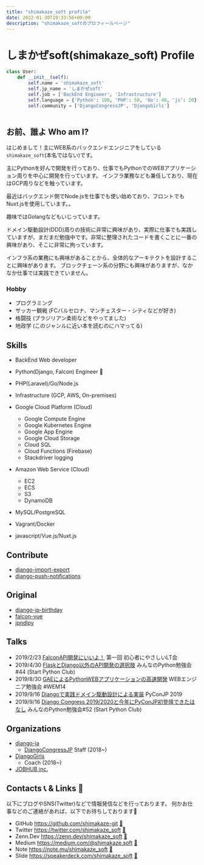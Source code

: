 ```yaml
---
title: "shimakaze_soft profile"
date: 2022-01-30T19:33:56+09:00
description: "shimakaze_softのプロフィールページ"
---
```


# しまかぜsoft(shimakaze_soft) Profile

```python
class User:
    def __init__(self):
        self.name = 'shimakaze_soft'
        self.jp_name = 'しまかぜsoft'
        self.job = ['BackEnd Engineer', 'Infrastructure']
        self.language = {'Python': 100, 'PHP': 50, 'Go': 40, 'js': 20}
        self.community = ['DjangoCongressJP', 'DjangoGirls']
        
```

## お前、誰よ Who am I?

はじめまして！主にWEB系のバックエンドエンジニアをしている`shimakaze_soft`(本名ではない)です。

主にPythonを好んで開発を行っており、仕事でもPythonでのWEBアプリケーション周りを中心に開発を行っています。
インフラ業務なども兼任しており、現在はGCP周りなどを触っています。

最近はバックエンド側でNode.jsを仕事でも使い始めており、フロントでもNuxt.jsを使用しています。。

趣味ではGolangなどもいじっています。

ドメイン駆動設計(DDD)周りの技術に非常に興味があり、実際に仕事でも実践していますが、まだまだ勉強中です。非常に整理されたコードを書くことに一番の興味があり、そこに非常に拘っています。

インフラ系の業務にも興味があることから、全体的なアーキテクトを設計することに興味があります。
ブロックチェーン系の分野にも興味がありますが、なかなか仕事では実践できていません。

### Hobby
- プログラミング
- サッカー観戦 (FCバルセロナ、マンチェスター・シティなどが好き)
- 格闘技 (ブラジリアン柔術などをやってました)
- 地政学 (このジャンルに近い本を読むのにハマってる)

## Skills

- BackEnd Web developer
- Python(Django, Falcon) Engineer :snake:
- PHP(Laravel)/Go/Node.js
- Infrastructure (GCP, AWS, On-premises)
- Google Cloud Platform (Cloud)
  - Google Compute Engine
  - Google Kubernetes Engine
  - Google App Engine
  - Google Cloud Storage
  - Cloud SQL
  - Cloud Functions (Firebase)
  - Stackdriver logging
- Amazon Web Service (Cloud)
  - EC2
  - ECS
  - S3
  - DynamoDB

- MySQL/PostgreSQL
- Vagrant/Docker
- javascript/Vue.js/Nuxt.js

## Contribute

- [django-import-export](https://github.com/django-import-export/django-import-export)
- [django-push-notifications](https://github.com/jazzband/django-push-notifications)

## Original

- [django-jp-birthday](https://pypi.org/project/django-jp-birthday/)
- [falcon-vue](https://pypi.org/project/falcon-vue)
- [jpndlpy](https://pypi.org/project/jpndlpy/)

## Talks

- 2019/2/23 [FalconAPI開発にいいよ！](https://speakerdeck.com/shimakaze_soft/falconapikai-fa-niiiyo)
第一回 初心者にやさしいLT会
- 2019/4/30 [FlaskとDjango以外のAPI開発の選択肢](https://speakerdeck.com/shimakaze_soft/flasktodjangoyi-wai-falseapikai-fa-falsexuan-ze-zhi)
みんなのPython勉強会#44 (Start Python Club)
- 2019/8/30 [GAEによるPythonWEBアプリケーションの高速開発](https://speakerdeck.com/shimakaze_soft/gaeniyorupythonwebapurikesiyonfalsegao-su-kai-fa)
WEBエンジニア勉強会 #WEM14
- 2019/9/16 [Djangoで実践ドメイン駆動設計による実装](https://pycon.jp/2019/schedule?sessionId=110) 
PyConJP 2019
- 2019/9/16 [Django Congress 2019/2020と今年にPyConJP初登壇できたはなし](https://speakerdeck.com/shimakaze_soft/2020-and-jin-nian-nipyconjpchu-deng-tan-dekitahanasi) 
みんなのPython勉強会#52 (Start Python Club)

## Organizations

- [django-ja](https://github.com/orgs/django-ja/people)
  - [DjangoCongressJP](https://djangocongress.jp) Staff (2018~)
- [DjangoGirls](https://djangogirls.org/tokyo/)
  - Coach (2018~)
- [JOBHUB inc.](https://jobhub.co.jp/)



## Contacts :telephone_receiver: & Links :link: 

以下にブログやSNS(Twitter)などで情報発信などを行っております。
何かお仕事などのご連絡があれば、以下でお待ちしております:bow:

- GitHub https://github.com/shimakaze-git [:link:](https://github.com/shimakaze-git)
- Twitter https://twitter.com/shimakaze_soft [:link:](https://twitter.com/shimakaze_soft)
- Zenn.Dev https://zenn.dev/shimakaze_soft [:link:](https://zenn.dev/shimakaze_soft)
- Medium https://medium.com/@shimakaze.soft [:link:](https://medium.com/@shimakaze.soft)
- Note https://note.mu/shimakaze_soft [:link:](https://note.mu/shimakaze_soft)
- Slide https://speakerdeck.com/shimakaze_soft [:link:](https://speakerdeck.com/shimakaze_soft)

